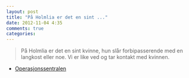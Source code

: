 ```yaml
---
layout: post
title: "På Holmlia er det en sint ..."
date: 2012-11-04 4:35
comments: true
categories: 
---
```


> På Holmlia er det en sint kvinne, hun slår forbipasserende med en langkost eller noe. Vi er like ved og tar kontakt med kvinnen. 
- [Operasjonssentralen](http://twitter.com/oslopolitiops/statuses/265069760205701120)
